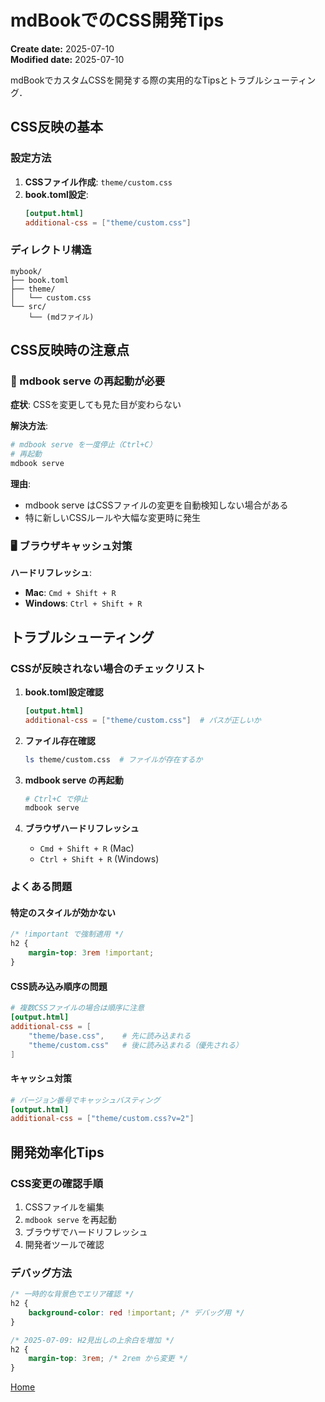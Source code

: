 # mdBookでのCSS開発Tips

<div class="meta-info">

**Create date:** 2025-07-10  
**Modified date:** 2025-07-10

</div>

mdBookでカスタムCSSを開発する際の実用的なTipsとトラブルシューティング．

## CSS反映の基本

### 設定方法
1. **CSSファイル作成**: `theme/custom.css`
2. **book.toml設定**:
   ```toml
   [output.html]
   additional-css = ["theme/custom.css"]
   ```

### ディレクトリ構造
```
mybook/
├── book.toml
├── theme/
│   └── custom.css
└── src/
    └── (mdファイル)
```

## CSS反映時の注意点

### 🔄 mdbook serve の再起動が必要
**症状**: CSSを変更しても見た目が変わらない

**解決方法**:
```bash
# mdbook serve を一度停止（Ctrl+C）
# 再起動
mdbook serve
```

**理由**: 
- mdbook serve はCSSファイルの変更を自動検知しない場合がある
- 特に新しいCSSルールや大幅な変更時に発生

### 🖥️ ブラウザキャッシュ対策

**ハードリフレッシュ**:
- **Mac**: `Cmd + Shift + R`
- **Windows**: `Ctrl + Shift + R`

## トラブルシューティング

### CSSが反映されない場合のチェックリスト

1. **book.toml設定確認**
   ```toml
   [output.html]
   additional-css = ["theme/custom.css"]  # パスが正しいか
   ```

2. **ファイル存在確認**
   ```bash
   ls theme/custom.css  # ファイルが存在するか
   ```

3. **mdbook serve の再起動**
   ```bash
   # Ctrl+C で停止
   mdbook serve
   ```

4. **ブラウザハードリフレッシュ**
   - `Cmd + Shift + R` (Mac)
   - `Ctrl + Shift + R` (Windows)

### よくある問題

#### 特定のスタイルが効かない
```css
/* !important で強制適用 */
h2 {
    margin-top: 3rem !important;
}
```

#### CSS読み込み順序の問題
```toml
# 複数CSSファイルの場合は順序に注意
[output.html]
additional-css = [
    "theme/base.css",    # 先に読み込まれる
    "theme/custom.css"   # 後に読み込まれる（優先される）
]
```

#### キャッシュ対策
```toml
# バージョン番号でキャッシュバスティング
[output.html]
additional-css = ["theme/custom.css?v=2"]
```

## 開発効率化Tips

### CSS変更の確認手順
1. CSSファイルを編集
2. `mdbook serve` を再起動
3. ブラウザでハードリフレッシュ
4. 開発者ツールで確認

### デバッグ方法
```css
/* 一時的な背景色でエリア確認 */
h2 {
    background-color: red !important; /* デバッグ用 */
}
```

```css
/* 2025-07-09: H2見出しの上余白を増加 */
h2 {
    margin-top: 3rem; /* 2rem から変更 */
}
```

[<i class="fa fa-arrow-left"></i> Home](./)

